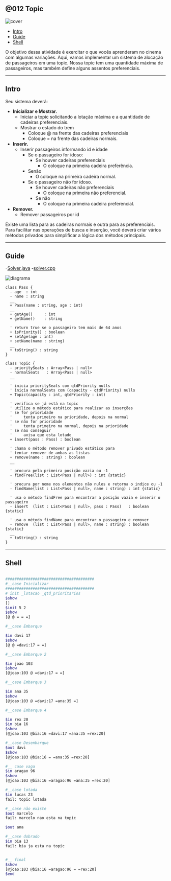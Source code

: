 ## @012 Topic

[](solver.cpp)

![cover](https://raw.githubusercontent.com/qxcodepoo/arcade/master/base/012/cover.jpg)

<!-- toc -->
- [Intro](#intro)
- [Guide](#guide)
- [Shell](#shell)
<!-- toc -->

O objetivo dessa atividade é exercitar o que vocês aprenderam no cinema com algumas variações. Aqui, vamos implementar um sistema de alocação de passageiros em uma topic. Nossa topic tem uma quantidade máxima de passageiros, mas também define alguns assentos preferenciais.

***

## Intro

Seu sistema deverá:

- **Inicializar e Mostrar.**
  - Iniciar a topic solicitando a lotação máxima e a quantidade de cadeiras preferenciais.
  - Mostrar o estado do trem
    - Coloque @ na frente das cadeiras preferenciais
    - Coloque = na frente das cadeiras normais.
- **Inserir.**
  - Inserir passageiros informando id e idade
    - Se o passageiro for idoso:
      - Se houver cadeiras preferenciais
        - O coloque na primeira cadeira preferência.
    - Senão
      - O coloque na primeira cadeira normal.
    - Se o passageiro não for idoso.
      - Se houver cadeiras não preferenciais
        - O coloque na primeira não preferencial.
      - Se não
        - O coloque na primeira cadeira preferencial.
- **Remover.**
  - Remover passageiros por id

Existe uma lista para as cadeiras normais e outra para as preferenciais. Para facilitar nas operações de busca e inserção, você deverá criar vários métodos privados para simplificar a lógica dos métodos principais.

***

## Guide

-[Solver.java](https://github.com/qxcodepoo/arcade/blob/master/base/012/.cache/draft.java)
-[solver.cpp](https://github.com/qxcodepoo/arcade/blob/master/base/012/.cache/draft.cpp)

![diagrama](https://raw.githubusercontent.com/qxcodepoo/arcade/master/base/012/diagrama.png)

[](load)[](https://github.com/qxcodepoo/arcade/blob/master/base/012/diagrama.puml)[](fenced:filter:plantuml)

```plantuml
class Pass {
  - age  : int
  - name : string
  __
  + Pass(name : string, age : int)
  __
  + getAge()     : int
  + getName()    : string
  
  ' return true se o passageiro tem mais de 64 anos
  + isPriority() : boolean
  + setAge(age : int)
  + setName(name : string)
  __
  + toString() : string
}

class Topic {
  - prioritySeats : Array<Pass | null>
  - normalSeats   : Array<Pass | null>
  __
  
  ' inicia prioritySeats com qtdPriority nulls
  ' inicia normalSeats com (capacity - qtdPriority) nulls
  + Topic(capacity : int, qtdPriority : int)
  
  ' verifica se já está na topic
  ' utilize o método estático para realizar as inserções
  ' se for prioridade 
  '     tenta primeiro na prioridade, depois na normal
  ' se não for prioridade
  '     tenta primeiro na normal, depois na prioridade
  ' se nao conseguir
  '     avisa que esta lotado
  + insert(pass : Pass) : boolean
  
  ' chama o método remover privado estático para 
  ' tentar remover de ambas as listas
  + remove(name : string) : boolean
  __
  
  ' procura pela primeira posição vazia ou -1
  - findFree(list : List<Pass | null>) : int {static}
  
  ' procura por nome nos elementos não nulos e retorna o indice ou -1 
  - findName(list : List<Pass | null>, name : string) : int {static}
  
  ' usa o método findFree para encontrar a posição vazia e inserir o passageiro
  - insert  (list : List<Pass | null>, pass : Pass)   : boolean {static}
  
  ' usa o método findName para encontrar o passageiro e remover
  - remove  (list : List<Pass | null>, name : string) : boolean {static}
  __
  + toString() : string
}
```

[](load)

***

## Shell

```bash

#######################################
#__case Inicializar
#######################################
# init _lotacao _qtd_prioritarios
$show
[]
$init 5 2
$show
[@ @ = = =]

#__case Embarque

$in davi 17
$show
[@ @ =davi:17 = =]

#__case Embarque 2

$in joao 103
$show
[@joao:103 @ =davi:17 = =]

#__case Embarque 3

$in ana 35
$show
[@joao:103 @ =davi:17 =ana:35 =]

#__case Embarque 4

$in rex 20
$in bia 16
$show
[@joao:103 @bia:16 =davi:17 =ana:35 =rex:20]

#__case Desembarque
$out davi
$show
[@joao:103 @bia:16 = =ana:35 =rex:20]

#__ case vaga
$in aragao 96
$show
[@joao:103 @bia:16 =aragao:96 =ana:35 =rex:20]

#__case lotada
$in lucas 23
fail: topic lotada

#__case não existe
$out marcelo
fail: marcelo nao esta na topic

$out ana

#__case dobrado
$in bia 13
fail: bia ja esta na topic


#__ final
$show
[@joao:103 @bia:16 =aragao:96 = =rex:20]
$end
```
